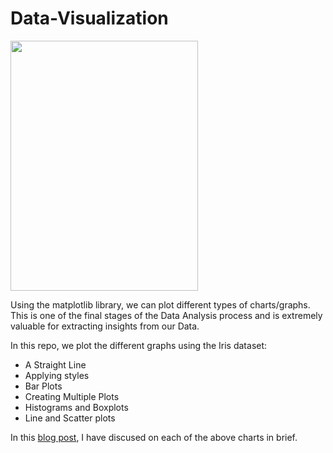 # Data-Visualization
<img src="https://user-images.githubusercontent.com/32167236/99835585-d1300b00-2b8a-11eb-805e-89d5413caebb.png" height=400 width=300>

Using the matplotlib library, we can plot different types of charts/graphs.
This is one of the final stages of the Data Analysis process and is extremely valuable for extracting insights from our Data.

In this repo, we plot the different graphs using the Iris dataset:

* A Straight Line
* Applying styles
* Bar Plots
* Creating Multiple Plots
* Histograms and Boxplots
* Line and Scatter plots

In this <a href="https://tanishkblog2020.wordpress.com/2020/11/20/5-most-frequent-charts-for-visualizing-data/">blog post</a>, I have discused on each of the above charts in brief.
